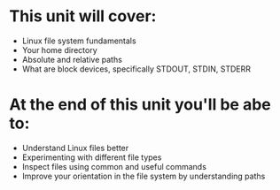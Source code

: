 # This unit will cover:
- Linux file system fundamentals
- Your home directory
- Absolute and relative paths
- What are block devices, specifically STDOUT, STDIN, STDERR

# At the end of this unit you'll be abe to:
- Understand Linux files better
- Experimenting with different file types
- Inspect files using common and useful commands
- Improve your orientation in the file system by understanding paths